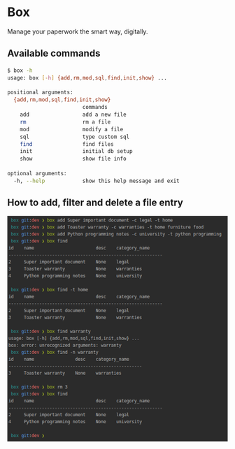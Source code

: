 # Box

Manage your paperwork the smart way, digitally.

## Available commands

```bash
$ box -h                                                                                                                                                                                                                                       ✹ ✭
usage: box [-h] {add,rm,mod,sql,find,init,show} ...

positional arguments:
  {add,rm,mod,sql,find,init,show}
                        commands
    add                 add a new file
    rm                  rm a file
    mod                 modify a file
    sql                 type custom sql
    find                find files
    init                initial db setup
    show                show file info

optional arguments:
  -h, --help            show this help message and exit

```

## How to add, filter and delete a file entry

![How to use image](img/how_to_use.png)
